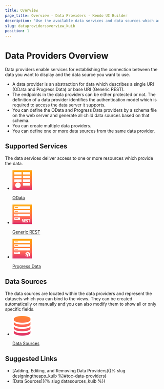 ```yaml
---
title: Overview
page_title: Overview - Data Providers - Kendo UI Builder
description: "Use the available data services and data sources which are supported by the Kendo UI Builder tool for creating and managing Angular and AngularJS-based web applications."
slug: dataprovidersoverview_kuib
position: 1
---
```


# Data Providers Overview

Data providers enable services for establishing the connection between the data you want to display and the data source you want to use.

* A data provider is an abstraction for data which describes a single URI (OData and Progress Data) or base URI (Generic REST).
* The endpoints in the data providers can be either protected or not. The definition of a data provider identifies the authentication model which is required to access the data server it supports.
* You can define the OData and Progress Data providers by a schema file on the web server and generate all child data sources based on that schema.
* You can create multiple data providers.
* You can define one or more data sources from the same data provider.

<div class="container-fluid">
<div class="row separator-bottom">
<div class="col-md-4 card-list-info">
    <h2>Supported Services</h2>
    <p>The data services deliver access to one or more resources which provide the data.</p>
</div>
<div class="col-md-8">
    <ul class="card-list row">
        <li class="col-xs-4 col-md-3">
            <a href="{% slug odata_kuib %}">
                <img src="../images/icons/data-providers/OData.svg" width="64" height="64" alt="OData" title="OData"/>
                <p>OData</p>
            </a>
        </li>
        <li class="col-xs-4 col-md-3">
            <a href="{% slug rest_kuib %}">
                <img src="../images/icons/data-providers/Generic-REST.svg" width="64" height="64" alt="Generic REST" title="Generic REST"/>
                <p>Generic REST</p>
            </a>
        </li>
        <li class="col-xs-4 col-md-3">
            <a href="{% slug progressdata_kuib %}">
                <img src="../images/icons/data-providers/Progress-Data-Provider.svg" width="64" height="64" alt="Progress Data Provider" title="Progress Data Provider"/>
                <p>Progress Data</p>
            </a>
        </li>
    </ul>
</div>
</div>
<div class="container-fluid">
<div class="row separator-bottom">
<div class="col-md-4 card-list-info">
    <h2>Data Sources</h2>
    <p>The data sources are located within the data providers and represent the datasets which you can bind to the views. They can be created automatically or manually and you can also modify them to show all or only specific fields.</p>
</div>
<div class="col-md-8">
    <ul class="card-list row">
        <li class="col-xs-4 col-md-3">
            <a href="{% slug datasources_kuib %}">
                <img src="../images/icons/data-providers/Data-Source.svg" width="64" height="64" alt="OData" title="OData"/>
                <p>Data Sources</p>
            </a>
        </li>
   </ul>
</div>
</div>
</div>

## Suggested Links

* [Adding, Editing, and Removing Data Providers]({% slug designingtheapp_kuib %}#toc-data-providers)
* [Data Sources]({% slug datasources_kuib %})
